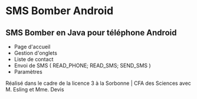 # SMS Bomber Android

## SMS Bomber en Java pour téléphone Android 

- Page d'accueil 
- Gestion d'onglets 
- Liste de contact 
- Envoi de SMS ( READ_PHONE; READ_SMS; SEND_SMS ) 
- Paramètres 

Réalisé dans le cadre de la licence 3 à la Sorbonne | CFA des Sciences avec M. Esling et Mme. Devis

